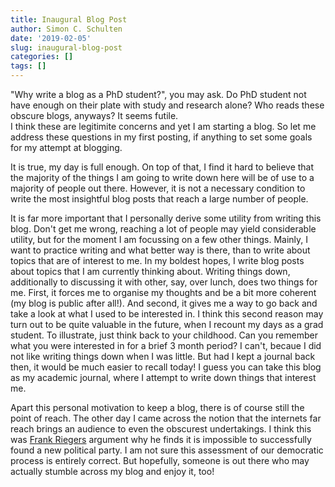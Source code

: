 ```yaml
---
title: Inaugural Blog Post
author: Simon C. Schulten
date: '2019-02-05'
slug: inaugural-blog-post
categories: []
tags: []
---
```


"Why write a blog as a PhD student?", you may ask. Do PhD student not have enough on their plate with study and research alone? Who reads these obscure blogs, anyways? It seems futile.  
I think these are legitimite concerns and yet I am starting a blog. So let me address these questions in my first posting, if anything to set some goals for my attempt at blogging.  

It is true, my day is full enough. On top of that, I find it hard to believe that the majority of the things I am going to write down here will be of use to a majority of people out there. However, it is not a necessary condition to write the most insightful blog posts that reach a large number of people.  

It is far more important that I personally derive some utility from writing this blog. Don't get me wrong, reaching a lot of people may yield considerable utility, but for the moment I am focussing on a few other things. Mainly, I want to practice writing and what better way is there, than to write about topics that are of interest to me. In my boldest hopes, I write blog posts about topics that I am currently thinking about. Writing things down, additionally to discussing it with other, say, over lunch, does two things for me. First, it forces me to organise my thoughts and be a bit more coherent (my blog is public after all!). And second, it gives me a way to go back and take a look at what I used to be interested in. I think this second reason may turn out to be quite valuable in the future, when I recount my days as a grad student. To illustrate, just think back to your childhood. Can you remember what you were interested in for a brief 3 month period? I can't, becaue I did not like writing things down when I was little. But had I kept a journal back then, it would be much easier to recall today! I guess you can take this blog as my academic journal, where I attempt to write down things that interest me.

Apart this personal motivation to keep a blog, there is of course still the point of reach. The other day I came across the notion that the internets far reach brings an audience to even the obscurest undertakings. I think this was [Frank Riegers](https://twitter.com/frank_rieger) argument why he finds it is impossible to successfully found a new political party. I am not sure this assessment of our democratic process is entirely correct. But hopefully, someone is out there who may actually stumble across my blog and enjoy it, too!
